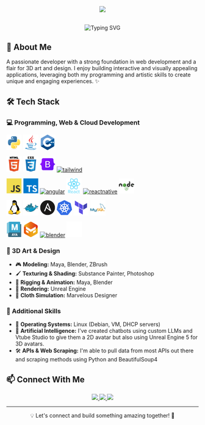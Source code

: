 <p align="center">
   <!-- <img src="./banner_github_01.png" width="600" /> -->
    <img src="./images/github_banner_V1A.png" width="1200" />
</p>

##

<p align="center">
    <img src="https://readme-typing-svg.herokuapp.com?font=Fira+Code&pause=800&color=fcfcfc&width=400&lines=Full+Stack+Developer+%F0%9F%92%BB;3D+Artist+and+Designer+%F0%9F%8E%A8;Always+learning+new+things+%F0%9F%8C%B1" alt="Typing SVG" />
</p>

## 🚀 About Me

A passionate developer with a strong foundation in web development and a flair for 3D art and design. I enjoy building interactive and visually appealing applications, leveraging both my programming and artistic skills to create unique and engaging experiences. ✨

## 🛠️ Tech Stack

### 💻 Programming, Web & Cloud Development
<p align="center"> 
 
   <a href="https://www.python.org" target="_blank" rel="noreferrer"> <img src="https://raw.githubusercontent.com/devicons/devicon/master/icons/python/python-original.svg" alt="python" width="40" height="40"/></a> 
   <a href="https://www.java.com" target="_blank" rel="noreferrer"> <img src="https://raw.githubusercontent.com/devicons/devicon/master/icons/java/java-original.svg" alt="java" width="40" height="40"/></a>
   <a href="https://www.cplusplus.com/" target="_blank" rel="noreferrer"> <img src="https://raw.githubusercontent.com/devicons/devicon/master/icons/cplusplus/cplusplus-original.svg" alt="cplusplus" width="40" height="40"/></a>
   
   <a href="https://www.w3.org/html/" target="_blank" rel="noreferrer"> <img src="https://raw.githubusercontent.com/devicons/devicon/master/icons/html5/html5-original-wordmark.svg" alt="html5" width="40" height="40"/></a>
   <a href="https://www.w3schools.com/css/" target="_blank" rel="noreferrer"> <img src="https://raw.githubusercontent.com/devicons/devicon/master/icons/css3/css3-original-wordmark.svg" alt="css3" width="40" height="40"/></a> 
   <a href="https://getbootstrap.com" target="_blank" rel="noreferrer"> <img src="https://raw.githubusercontent.com/devicons/devicon/master/icons/bootstrap/bootstrap-original.svg" alt="bootstrap" width="40" height="40"/></a> 
   <a href="https://tailwindcss.com" target="_blank" rel="noreferrer"> <img src="https://www.vectorlogo.zone/logos/tailwindcss/tailwindcss-icon.svg" alt="tailwind" width="40" height="40"/></a>

   
   <a href="https://developer.mozilla.org/en-US/docs/Web/JavaScript" target="_blank" rel="noreferrer"> <img src="https://raw.githubusercontent.com/devicons/devicon/master/icons/javascript/javascript-original.svg" alt="javascript" width="40" height="40"/></a> 
   <a href="https://www.typescriptlang.org/" target="_blank" rel="noreferrer"> <img src="https://raw.githubusercontent.com/devicons/devicon/master/icons/typescript/typescript-original.svg" alt="typescript" width="40" height="40"/></a> 
   <a href="https://angular.io" target="_blank" rel="noreferrer"> <img src="https://angular.io/assets/images/logos/angular/angular.svg" alt="angular" width="40" height="40"/></a>
   <a href="https://reactjs.org/" target="_blank" rel="noreferrer"> <img src="https://raw.githubusercontent.com/devicons/devicon/master/icons/react/react-original-wordmark.svg" alt="react" width="40" height="40"/></a> 
   <a href="https://reactnative.dev/" target="_blank" rel="noreferrer"> <img src="https://reactnative.dev/img/header_logo.svg" alt="reactnative" width="40" height="40"/></a> 
   <a href="https://nodejs.org" target="_blank" rel="noreferrer"> <img src="https://raw.githubusercontent.com/devicons/devicon/master/icons/nodejs/nodejs-original-wordmark.svg" alt="nodejs" width="40" height="40"/></a>

   <a href="https://www.linux.org/" target="_blank" rel="noreferrer"><img src="https://raw.githubusercontent.com/devicons/devicon/master/icons/linux/linux-original.svg" alt="linux" width="40" height="40"/></a>
   <a href="https://www.docker.com/" target="_blank" rel="noreferrer"><img src="https://raw.githubusercontent.com/devicons/devicon/master/icons/docker/docker-original.svg" alt="docker" width="40" height="40"/></a>
   <a href="https://www.ansible.com/" target="_blank" rel="noreferrer"><img src="https://raw.githubusercontent.com/devicons/devicon/master/icons/ansible/ansible-original.svg" alt="ansible" width="40" height="40"/></a>
   <a href="https://kubernetes.io/" target="_blank" rel="noreferrer"><img src="https://raw.githubusercontent.com/devicons/devicon/master/icons/kubernetes/kubernetes-plain.svg" alt="kubernetes" width="40" height="40"/></a>
   <a href="https://www.terraform.io/" target="_blank" rel="noreferrer"><img src="https://raw.githubusercontent.com/devicons/devicon/master/icons/terraform/terraform-original.svg" alt="terraform" width="40" height="40"/></a>
   <a href="https://www.mysql.com/" target="_blank" rel="noreferrer"> <img src="https://raw.githubusercontent.com/devicons/devicon/master/icons/mysql/mysql-original-wordmark.svg" alt="mysql" width="40" height="40"/></a> 


   <a href="https://www.autodesk.com/fr/products/maya/" target="_blank" rel="noreferrer"> <img src="./images/maya_logo.png" alt="maya" width="40" height="40"/></a>
   <a href="https://marvelousdesigner.com/" target="_blank" rel="noreferrer"> <img src="./images/marvelous_designer_logo.png" alt="marvelous_designer" width="40" height="40"/></a>
   <a href="https://www.blender.org/" target="_blank" rel="noreferrer"> <img src="https://download.blender.org/branding/community/blender_community_badge_white.svg" alt="blender" width="40" height="40"/></a>
   <a href="https://unrealengine.com/" target="_blank" rel="noreferrer"> <img src="./images/UE-Icon-2023-White.svg" alt="unreal" width="40" height="40" /></a> 
</p>

### 🎨 3D Art & Design

- 🎮 **Modeling:** Maya, Blender, ZBrush
- 🖌️ **Texturing & Shading:** Substance Painter, Photoshop
- 🦴 **Rigging & Animation:** Maya, Blender
- 🎥 **Rendering:** Unreal Engine
- 👕 **Cloth Simulation:** Marvelous Designer

### 🔧 Additional Skills

- 🐧 **Operating Systems:** Linux (Debian, VM, DHCP servers)
- 🤖 **Artificial Intelligence:** I've created chatbots using custom LLMs and Vtube Studio to give them a 2D avatar but also using Unreal Engine 5 for 3D avatars.
- 🛠️ **APIs & Web Scraping:** I'm able to pull data from most APIs out there and scraping methods using Python and BeautifulSoup4

## 📫 Connect With Me

<p align="center">
    <a href="mailto:ryhad.boughanmi@laplateforme.io">
        <img src="https://img.shields.io/badge/Email-D14836?style=for-the-badge&logo=gmail&logoColor=white"/>
    </a>
    <a href="https://www.linkedin.com/in/boughanmiryhad/">
        <img src="https://img.shields.io/badge/LinkedIn-0077B5?style=for-the-badge&logo=linkedin&logoColor=white"/>
    </a>
    <a href="https://ryhad.com">
         <img src="https://img.shields.io/badge/Portfolio-000000?style=for-the-badge&logo=About.me&logoColor=white"/>
    </a>
</p>


---


<p align="center">💡 Let's connect and build something amazing together! 🚀</p>
